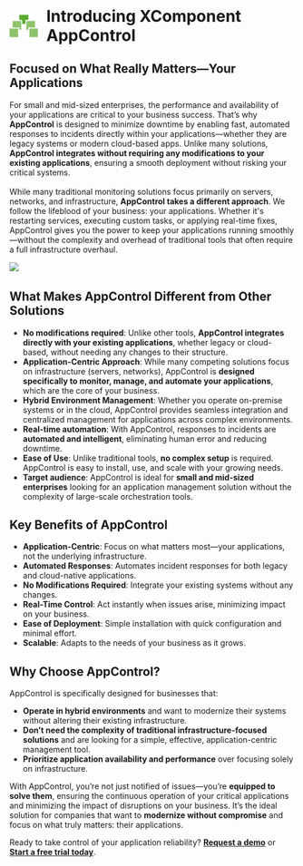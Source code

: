 <div style="display: flex; justify-content: center; align-items: center;">
  <img src="logo.svg" alt="AppControl Logo" style="width: 50px; height: auto; margin-right: 15px;" />
  <h1 style="margin: 0;">Introducing XComponent AppControl</h1>
</div>

## Focused on What Really Matters—Your Applications

For small and mid-sized enterprises, the performance and availability of your applications are critical to your business success. That’s why **AppControl** is designed to minimize downtime by enabling fast, automated responses to incidents directly within your applications—whether they are legacy systems or modern cloud-based apps. Unlike many solutions, **AppControl integrates without requiring any modifications to your existing applications**, ensuring a smooth deployment without risking your critical systems.
</br></br>
While many traditional monitoring solutions focus primarily on servers, networks, and infrastructure, **AppControl takes a different approach**. We follow the lifeblood of your business: your applications. Whether it's restarting services, executing custom tasks, or applying real-time fixes, AppControl gives you the power to keep your applications running smoothly—without the complexity and overhead of traditional tools that often require a full infrastructure overhaul.

![](appcontrol.gif)

## What Makes AppControl Different from Other Solutions

-   **No modifications required**: Unlike other tools, **AppControl integrates directly with your existing applications**, whether legacy or cloud-based, without needing any changes to their structure.
-   **Application-Centric Approach**: While many competing solutions focus on infrastructure (servers, networks), AppControl is **designed specifically to monitor, manage, and automate your applications**, which are the core of your business.
-   **Hybrid Environment Management**: Whether you operate on-premise systems or in the cloud, AppControl provides seamless integration and centralized management for applications across complex environments.
-   **Real-time automation**: With AppControl, responses to incidents are **automated and intelligent**, eliminating human error and reducing downtime.
-   **Ease of Use**: Unlike traditional tools, **no complex setup** is required. AppControl is easy to install, use, and scale with your growing needs.
-   **Target audience**: AppControl is ideal for **small and mid-sized enterprises** looking for an application management solution without the complexity of large-scale orchestration tools.

## Key Benefits of AppControl

-   **Application-Centric**: Focus on what matters most—your applications, not the underlying infrastructure.
-   **Automated Responses**: Automates incident responses for both legacy and cloud-native applications.
-   **No Modifications Required**: Integrate your existing systems without any changes.
-   **Real-Time Control**: Act instantly when issues arise, minimizing impact on your business.
-   **Ease of Deployment**: Simple installation with quick configuration and minimal effort.
-   **Scalable**: Adapts to the needs of your business as it grows.

## Why Choose AppControl?

AppControl is specifically designed for businesses that:

-   **Operate in hybrid environments** and want to modernize their systems without altering their existing infrastructure.
-   **Don’t need the complexity of traditional infrastructure-focused solutions** and are looking for a simple, effective, application-centric management tool.
-   **Prioritize application availability and performance** over focusing solely on infrastructure.

With AppControl, you’re not just notified of issues—you’re **equipped to solve them**, ensuring the continuous operation of your critical applications and minimizing the impact of disruptions on your business. It’s the ideal solution for companies that want to **modernize without compromise** and focus on what truly matters: their applications.

Ready to take control of your application reliability? **[Request a demo](https://ask.invivoo.com/appcontrol)** or **[Start a free trial today](https://appcontrol.xcomponent.com/dashboard)**.
